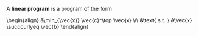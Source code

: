 A **linear program** is a program of the form

\begin{align}
&\min_{\vec{x}} \vec{c}^\top \vec{x} \\\\\ &\text{ s.t. } A\vec{x} \succcurlyeq \vec{b}
\end{align}